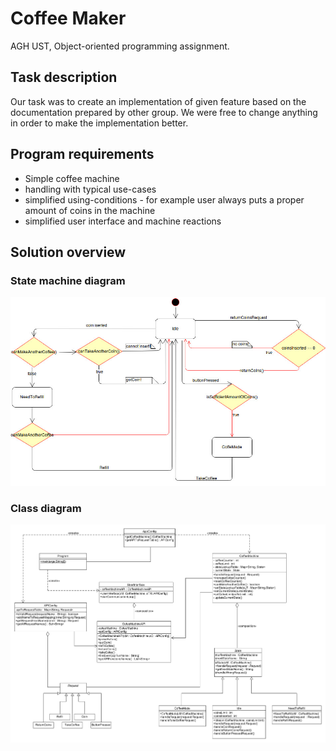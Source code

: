 # Coffee Maker

AGH UST, Object-oriented programming assignment.

## Task description
Our task was to create an implementation of given feature based on the documentation prepared by other group. 
We were free to change anything in order to make the implementation better. 

## Program requirements
* Simple coffee machine
* handling with typical use-cases
* simplified using-conditions - for example user always puts a proper amount of coins in the machine
* simplified user interface and machine reactions

## Solution overview
### State machine diagram
![State machine diagram](CoffeeMakerStates.jpg "State machine diagram")
### Class diagram
![State machine diagram](CoffeeMakerClassDiagram.png "Class diagram")
